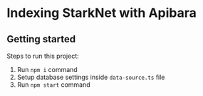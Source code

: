 # Indexing StarkNet with Apibara


## Getting started

Steps to run this project:

1. Run `npm i` command
2. Setup database settings inside `data-source.ts` file
3. Run `npm start` command
